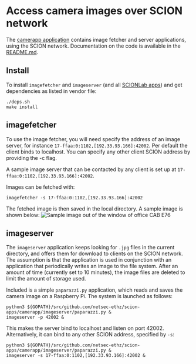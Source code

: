 # Access camera images over SCION network

The [camerapp application](https://github.com/netsec-ethz/scion-apps/) contains image fetcher and server applications, using the SCION network. Documentation on the code is available in the [README.md](https://github.com/netsec-ethz/scion-apps/blob/master/camerapp/README.md).

## Install

To install `imagefetcher` and `imageserver` (and all [SCIONLab apps](https://github.com/netsec-ethz/scion-apps)) and get dependencies as listed in vendor file:
```shell
./deps.sh
make install
```

## imagefetcher

To use the image fetcher, you will need specify the address of an image server, for instance `17-ffaa:0:1102,[192.33.93.166]:42002`. Per default the client binds to localhost. You can specify any other client SCION address by providing the -c flag.

A sample image server that can be contacted by any client is set up at `17-ffaa:0:1102,[192.33.93.166]:42002`.

Images can be fetched with:
```shell
imagefetcher -s 17-ffaa:0:1102,[192.33.93.166]:42002
```

The fetched image is then saved in the local directory. A sample image is shown below:
![Sample image out of the window of office CAB E76](../images/office-20171217.jpg)

## imageserver

The `imageserver` application keeps looking for `.jpg` files in the current directory, and offers them for download to clients on the SCION network. The assumption is that the application is used in conjunction with an application that periodically writes an image to the file system. After an amount of time (currently set to 10 minutes), the image files are deleted to limit the amount of storage used.

Included is a simple `paparazzi.py` application, which reads and saves the camera image on a Raspberry Pi. The system is launched as follows:

```shell
python3 ${GOPATH}/src/github.com/netsec-ethz/scion-apps/camerapp/imageserver/paparazzi.py &
imageserver -p 42002 &
```

This makes the server bind to localhost and listen on port 42002.
Alternatively, it can bind to any other SCION address, specified by `-s`:

```shell
python3 ${GOPATH}/src/github.com/netsec-ethz/scion-apps/camerapp/imageserver/paparazzi.py &
imageserver -s 17-ffaa:0:1102,[192.33.93.166]:42002 &
```
